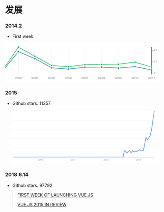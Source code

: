 # 发展

### 2014.2
* First week

![First Week](static/vue-stats.png 'first_week')

### 2015
* Github stars. 11357
![2015](static/vue-2015.png 'vue_2015')

### 2018.6.14
* Github stars. 97792

> [FIRST WEEK OF LAUNCHING VUE.JS](http://blog.evanyou.me/2014/02/11/first-week-of-launching-an-oss-project/)

> [VUE.JS 2015 IN REVIEW](http://blog.evanyou.me/2015/12/20/vuejs-2015-in-review/)